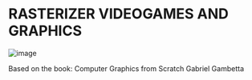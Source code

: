 # RASTERIZER VIDEOGAMES AND GRAPHICS

![image](https://github.com/930r91na/3DEngine/assets/93169706/a9293886-e3cf-4eef-9bf2-24dd4fdef93d)


Based on the book:
Computer Graphics from Scratch
Gabriel Gambetta
